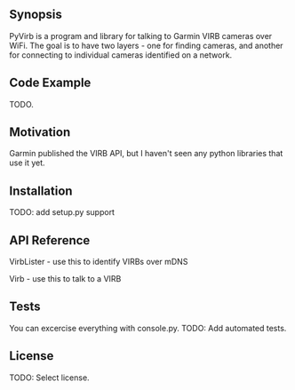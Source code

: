## Synopsis

PyVirb is a program and library for talking to Garmin VIRB cameras
over WiFi. The goal is to have two layers - one for finding cameras,
and another for connecting to individual cameras identified on a network.

## Code Example

TODO.

## Motivation

Garmin published the VIRB API, but I haven't seen any python libraries
that use it yet.

## Installation

TODO: add setup.py support

## API Reference

VirbLister - use this to identify VIRBs over mDNS

Virb - use this to talk to a VIRB

## Tests

You can excercise everything with console.py.
TODO: Add automated tests.

## License

TODO: Select license.
